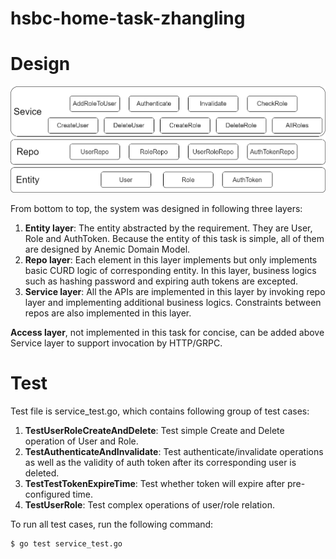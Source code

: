 # hsbc-home-task-zhangling

# Design

![](.//design.png)

From bottom to top, the system was designed in following three layers: 

1. **Entity layer**: The entity abstracted by the requirement. They are User, Role and AuthToken. Because the entity of this task is simple, all of them are designed by Anemic Domain Model.
2. **Repo layer**: Each element in this layer implements but only implements basic CURD logic of corresponding entity. In this layer, business logics such as hashing password and expiring auth tokens are excepted.
3. **Service layer**: All the APIs are implemented in this layer by invoking repo layer and implementing additional business logics. Constraints between repos are also implemented in this layer.

**Access layer**, not implemented in this task for concise, can be added above Service layer to support invocation by HTTP/GRPC.

# Test

Test file is service_test.go, which contains following group of test cases:

1. **TestUserRoleCreateAndDelete**: Test simple Create and Delete operation of User and Role. 
2. **TestAuthenticateAndInvalidate**: Test authenticate/invalidate operations as well as the validity of auth token after its corresponding user is deleted.
3. **TestTestTokenExpireTime**: Test whether token will expire after pre-configured time.
4. **TestUserRole**: Test complex operations of user/role relation.

To run all test cases, run the following command:

```console
$ go test service_test.go
```
